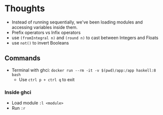 # Thoughts
* Instead of running sequentially, we've been loading modules and accessing variables inside them.
* Prefix operators vs Infix operators
* use `(fromIntegral n)` and `(round n)` to cast between Integers and Floats
* use `not()` to invert Booleans

## Commands
* Terminal with ghci: `docker run --rm -it -v $(pwd)/app:/app haskell:8 bash`
  * Use `ctrl p + ctrl q` to exit

### Inside ghci
* Load module `:l <module>`
* Run `:r`